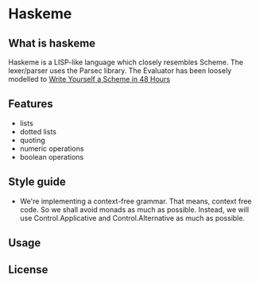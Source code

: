 #  Haskeme
## What is haskeme
Haskeme is a LISP-like language which closely resembles Scheme. The lexer/parser uses the Parsec library.  The Evaluator has been loosely modelled to [Write Yourself a Scheme in 48 Hours](http://en.wikibooks.org/wiki/Write_Yourself_a_Scheme_in_48_Hours/)

## Features
* lists
* dotted lists
* quoting
* numeric operations
* boolean operations

## Style guide
* We're implementing a context-free grammar. That means, context free code. So we shall avoid monads as much as possible.
  Instead, we will use  Control.Applicative and Control.Alternative as much as possible.

## Usage
## License

